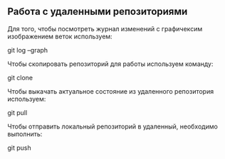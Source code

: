 ## Работа с удаленными репозиториями

Для того, чтобы посмотреть журнал изменений с графичексим изображением веток используем: 

git log –graph

Чтобы скопировать репозиторий для работы используем команду:

git clone

Чтобы выкачать актуальное состояние из удаленного репозитория используем: 

git pull

Чтобы отправить локальный репозиторий в удаленный, необходимо выполнить:

git push
